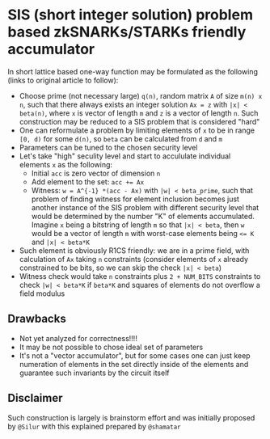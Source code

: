 # SIS (short integer solution) problem based zkSNARKs/STARKs friendly accumulator

In short lattice based one-way function may be formulated as the following (links to original article to follow):

- Choose prime (not necessary large) `q(n)`, random matrix `A` of size `m(n) x n`, such that there always exists an integer solution `Ax = z` with `|x| < beta(n)`, where `x` is vector of length `m` and `z` is a vector of length `n`. Such construction may be reduced to a SIS problem that is considered "hard"
- One can reformulate a problem by limiting elements of `x` to be in range `[0, d)` for some `d(n)`, so `beta` can be calculated from `d` and `m`
- Parameters can be tuned to the chosen security level
- Let's take "high" seculity level and start to accululate individual elements `x` as the following:
  - Initial `acc` is zero vector of dimension `n`
  - Add element to the set: `acc += Ax`
  - Witness: `w = A^{-1} *(acc - Ax)` with `|w| < beta_prime`, such that problem of finding witness for element inclusion becomes just another instance of the SIS problem with different security level that would be determined by the number "K" of elements accumulated. Imagine `x` being a bitstring of length `m` so that `|x| < beta`, then `w` would be a vector of length `m` with worst-case elements being `<= K` and `|x| < beta*K`
- Such element is obviously R1CS friendly: we are in a prime field, with calculation of `Ax` taking `n` constraints (consider elements of `x` already constrained to be bits, so we can skip the check `|x| < beta`)
- Witness check would take `n` constraints plus `2 + NUM_BITS` constraints to check `|w| < beta*K` if `beta*K` and squares of elements do not overflow a field modulus

## Drawbacks

- Not yet analyzed for correctness!!!!
- It may be not possible to chose ideal set of parameters
- It's not a "vector accumulator", but for some cases one can just keep numeration of elements in the set directly inside of the elements and guarantee such invariants by the circuit itself

## Disclaimer

Such construction is largely is brainstorm effort and was initially proposed by `@Silur` with this explained prepared by `@shamatar`